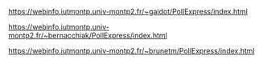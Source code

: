 https://webinfo.iutmontp.univ-montp2.fr/~gaidot/PollExpress/index.html

https://webinfo.iutmontp.univ-montp2.fr/~bernacchiak/PollExpress/index.html

https://webinfo.iutmontp.univ-montp2.fr/~brunetm/PollExpress/index.html
